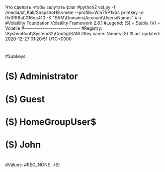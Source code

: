 Что сделать чтобы залутать флаг
#python2 vol.py -f /media/sf_Kali/Snapshot19.vmem --profile=Win7SP1x64 printkey -o 0xfffff8a0016dc410 -K "SAM\Domains\Account\Users\Names"
#->
#Volatility Foundation Volatility Framework 2.6.1
#Legend: (S) = Stable   (V) = Volatile
#----------------------------
#Registry: \SystemRoot\System32\Config\SAM
#Key name: Names (S)
#Last updated: 2020-12-27 01:20:51 UTC+0000
#
#Subkeys:
#  (S) Administrator
#  (S) Guest
#  (S) HomeGroupUser$
#  (S) John
#
#Values:
#REG_NONE                      : (S) 